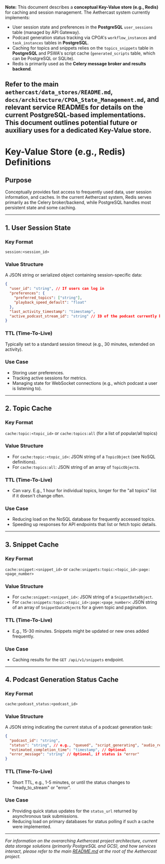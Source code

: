 **Note:** This document describes a **conceptual Key-Value store (e.g., Redis)** for caching and session management. The Aethercast system currently implements:
- User session state and preferences in the **PostgreSQL** `user_sessions` table (managed by API Gateway).
- Podcast generation status tracking via CPOA's `workflow_instances` and `task_instances` tables in **PostgreSQL**.
- Caching for topics and snippets relies on the `topics_snippets` table in **PostgreSQL** and PSWA's script cache (`generated_scripts` table, which can be PostgreSQL or SQLite).
- Redis is primarily used as the **Celery message broker and results backend**.

Refer to the main `aethercast/data_stores/README.md`, `docs/architecture/CPOA_State_Management.md`, and relevant service READMEs for details on the current PostgreSQL-based implementations. This document outlines potential future or auxiliary uses for a dedicated Key-Value store.
---
# Key-Value Store (e.g., Redis) Definitions

## Purpose
Conceptually provides fast access to frequently used data, user session information, and caches. In the current Aethercast system, Redis serves primarily as the Celery broker/backend, while PostgreSQL handles most persistent state and some caching.

---

## 1. User Session State

### Key Format
`session:<session_id>`

### Value Structure
A JSON string or serialized object containing session-specific data:
```json
{
  "user_id": "string", // If users can log in
  "preferences": {
    "preferred_topics": ["string"],
    "playback_speed_default": "float"
  },
  "last_activity_timestamp": "timestamp",
  "active_podcast_stream_id": "string" // ID of the podcast currently being streamed, if any
}
```

### TTL (Time-To-Live)
Typically set to a standard session timeout (e.g., 30 minutes, extended on activity).

### Use Case
- Storing user preferences.
- Tracking active sessions for metrics.
- Managing state for WebSocket connections (e.g., which podcast a user is listening to).

---

## 2. Topic Cache

### Key Format
`cache:topic:<topic_id>` or `cache:topics:all` (for a list of popular/all topics)

### Value Structure
- For `cache:topic:<topic_id>`: JSON string of a `TopicObject` (see NoSQL definitions).
- For `cache:topics:all`: JSON string of an array of `TopicObject`s.

### TTL (Time-To-Live)
- Can vary. E.g., 1 hour for individual topics, longer for the "all topics" list if it doesn't change often.

### Use Case
- Reducing load on the NoSQL database for frequently accessed topics.
- Speeding up responses for API endpoints that list or fetch topic details.

---

## 3. Snippet Cache

### Key Format
`cache:snippet:<snippet_id>` or `cache:snippets:topic:<topic_id>:page:<page_number>`

### Value Structure
- For `cache:snippet:<snippet_id>`: JSON string of a `SnippetDataObject`.
- For `cache:snippets:topic:<topic_id>:page:<page_number>`: JSON string of an array of `SnippetDataObject`s for a given topic and pagination.

### TTL (Time-To-Live)
- E.g., 15-30 minutes. Snippets might be updated or new ones added frequently.

### Use Case
- Caching results for the `GET /api/v1/snippets` endpoint.

---

## 4. Podcast Generation Status Cache

### Key Format
`cache:podcast_status:<podcast_id>`

### Value Structure
A JSON string indicating the current status of a podcast generation task:
```json
{
  "podcast_id": "string",
  "status": "string", // e.g., "queued", "script_generating", "audio_rendering", "ready_to_stream", "error"
  "estimated_completion_time": "timestamp", // Optional
  "error_message": "string" // Optional, if status is "error"
}
```

### TTL (Time-To-Live)
- Short TTL, e.g., 1-5 minutes, or until the status changes to "ready_to_stream" or "error".

### Use Case
- Providing quick status updates for the `status_url` returned by asynchronous task submissions.
- Reducing load on primary databases for status polling if such a cache were implemented.
---

*For information on the overarching Aethercast project architecture, current data storage solutions (primarily PostgreSQL and GCS), and how services interact, please refer to the main [README.md](../../../README.md) at the root of the Aethercast project.*
